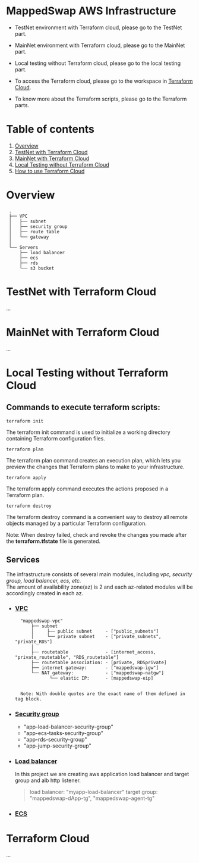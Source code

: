 # <b>MappedSwap AWS Infrastructure</b>
* TestNet environment with Terraform cloud, please go to the TestNet part.  

* MainNet environment with Terraform cloud, please go to the MainNet part.

* Local testing without Terraform cloud, please go to the local testing part. 

* To access the Terraform cloud, please go to the workspace in [Terraform Cloud](https://cloud.hashicorp.com/products/terraform).

* To know more about the Terraform scripts, please go to the Terraform parts.  

    

# <b>Table of contents</b>
1. [Overview](#overview)
2. [TestNet with Terraform Cloud](#TestNetwithTerraformcloud)
3. [MainNet with Terraform Cloud](#MainNetwithTerraformcloud)
4. [Local Testing without Terraform Cloud](#LocalTesting)
5. [How to use Terraform Cloud](#Terraformcloud)


# <b> Overview</b> <a name="overview"></a>
     .  
     ├── VPC    
     │   ├── subnet
     │   ├── security group
     │   ├── route table
     │   └── gateway
     │     
     └── Servers
         ├── load balancer
         ├── ecs
         ├── rds
         └── s3 bucket
# <b>TestNet with Terraform Cloud</b> <a name="TestNetwithTerraformcloud"></a>
...
# <b>MainNet with Terraform Cloud </b> <a name="MainNetwithTerraformcloud"></a>
...
# <b>Local Testing without Terraform Cloud</b>
<a name="LocalTesting"></a>
## Commands to execute terraform scripts:  

```terraform init```

The terraform init command is used to initialize a working directory containing Terraform configuration files.

```terraform plan```

The terraform plan command creates an execution plan, which lets you preview the changes that Terraform plans to make to your infrastructure.

```terraform apply```

The terraform apply command executes the actions proposed in a Terraform plan.

```terraform destroy```

The terraform destroy command is a convenient way to destroy all remote objects managed by a particular Terraform configuration.  

Note: When destroy failed, check and revoke the changes you made after the **terraform.tfstate** file is generated. 

## Services  
The infrastructure consists of several main modules, including *vpc, security group, load balancer, ecs, etc.*  
The amount of availability zone(az) is 2 and each az-related modules will be accordingly created in each az.
- ### [VPC](https://github.com/Mapped-Swap/MappedSwap-Infrastructure/blob/main/AWS/Terraform-DEV/ResourceGroup/vpc.tf)
        "mappedswap-vpc"
            ├── subnet
            │     ├── public subnet     - ["public_subnets"]
            │     └── private subnet    - ["private_subnets", "private_RDS"]
            │       
            ├── routetable              - [internet_access, "private_routetable", "RDS_routetable"] 
            ├── routetable association: - [private, RDSprivate]          
            ├── internet gateway:       - ["mappedswap-igw"]
            └── NAT gateway:            - ["mappedswap-natgw"]
                   └── elastic IP:      - [mappedswap-eip]  


        Note: With double quotes are the exact name of them defined in tag block.
- ### [Security group](https://github.com/Mapped-Swap/MappedSwap-Infrastructure/blob/main/AWS/Terraform-DEV/ResourceGroup/security-groups.tf)
  - "app-load-balancer-security-group"
  - "app-ecs-tasks-security-group"
  - "app-rds-security-group"
  - "app-jump-security-group"
- ### [Load balancer](https://github.com/Mapped-Swap/MappedSwap-Infrastructure/blob/main/AWS/Terraform-DEV/ResourceGroup/alb.tf)
    In this project we are creating aws application load balancer and target group and alb http listener.  

    > load balancer: "myapp-load-balancer"
    > target group: "mappedswap-dApp-tg", "mappedswap-agent-tg"
- ### [ECS](https://github.com/Mapped-Swap/MappedSwap-Infrastructure/blob/main/AWS/Terraform-DEV/ResourceGroup/ecs.tf)
    
# <b>Terraform Cloud</b>
<a name="Terraformcloud"></a>
...




